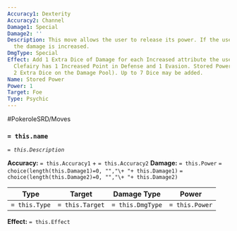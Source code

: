 ```yaml
---
Accuracy1: Dexterity
Accuracy2: Channel
Damage1: Special
Damage2: ''
Description: This move allows the user to release its power. If the user has any boosts,
  the damage is increased.
DmgType: Special
Effect: Add 1 Extra Dice of Damage for each Increased attribute the user has (ie.
  Clefairy has 1 Increased Point in Defense and 1 Evasion. Stored Power will have
  2 Extra Dice on the Damage Pool). Up to 7 Dice may be added.
Name: Stored Power
Power: 1
Target: Foe
Type: Psychic
---
```


#PokeroleSRD/Moves

### `= this.name` 
*`= this.Description`*

**Accuracy:** `= this.Accuracy1` + `= this.Accuracy2`
**Damage:** `= this.Power` `= choice(length(this.Damage1)=0, "","\+ "+ this.Damage1)` `= choice(length(this.Damage2)=0, "","\+ "+ this.Damage2)`

| Type          | Target          | Damage Type          | Power          |
| ------------- | --------------- | ---------------- | -------------- |
| `= this.Type` | `= this.Target` | `= this.DmgType` | `= this.Power` | 

**Effect:** `= this.Effect`